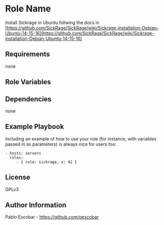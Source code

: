 Role Name
=========

Install Sickrage in Ubuntu follwing the docs in [https://github.com/SickRage/SickRage/wiki/Sickrage-installation-Debian-Ubuntu-14-15-16](https://github.com/SickRage/SickRage/wiki/Sickrage-installation-Debian-Ubuntu-14-15-16)

Requirements
------------

none

Role Variables
--------------


Dependencies
------------

none

Example Playbook
----------------

Including an example of how to use your role (for instance, with variables passed in as parameters) is always nice for users too:

    - hosts: servers
      roles:
         - { role: sickrage, x: 42 }

License
-------

GPLv3

Author Information
------------------

Pablo Escobar - https://github.com/pescobar
